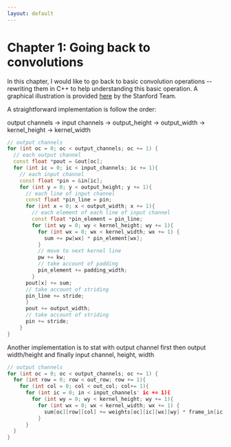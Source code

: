 ```yaml
---
layout: default
---
```

# Chapter 1: Going back to convolutions
In this chapter, I would like to go back to basic convolution operations --
rewriting them in C++ to help understanding this basic operation.
A graphical illustration is provided [here](http://cs231n.github.io/convolutional-networks/)
by the Stanford Team.


A straightforward implementation is follow the order:

output channels -> input channels -> output_height -> output_width -> kernel_height -> kernel_width

```C++
// output channels
for (int oc = 0; oc < output_channels; oc += 1) {
  // each output channel
  const float *pout = &out[oc];
  for (int ic = 0; ic < input_channels; ic += 1){
    // each input channel
    const float *pin = &in[ic];
    for (int y = 0; y < output_height; y += 1){
      // each line of input channel
      const float *pin_line = pin;
      for (int x = 0; x < output_width; x += 1){
        // each element of each line of input channel
        const float *pin_element = pin_line;
        for (int wy = 0; wy < kernel_height; wy += 1){
          for (int wx = 0; wx < kernel_width; wx += 1) {
            sum += pw[wx] * pin_element[wx];
          }
          // move to next kernel line
          pw += kw;
          // take account of padding
          pin_element += padding_width;
        }
      pout[x] += sum;
      // take account of striding
      pin_line += stride;
      }
      pout += output_width;
      // take account of striding
      pin += stride;
    }
}
```

Another implementation is to stat with output channel first then output width/height and finally input channel, height, width
```C++
// output channels
for (int oc = 0; oc < output_channels; oc += 1) {
  for (int row = 0; row < out_row; row += 1){
    for (int col = 0; col < out_col; col+= 1){
      for (int ic = 0; in < input_channels' ic += 1){
        for (int wy = 0; wy < kernel_height; wy += 1){
          for (int wx = 0; wx < kernel_width; wx += 1) {
            sum[oc][row][col] += weights[oc][ic][wx][wy] * frame_in[ic][wy][wx];
          }        
      }
  }
}
```
